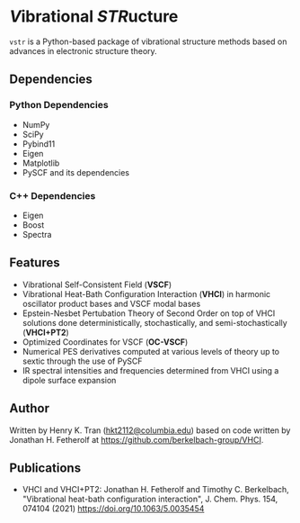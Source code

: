 # ***V***ibrational ***STR***ucture

`vstr` is a Python-based package of vibrational structure methods based on advances in electronic structure theory.

## Dependencies

### Python Dependencies
* NumPy
* SciPy
* Pybind11
* Eigen
* Matplotlib
* PySCF and its dependencies

### C++ Dependencies
* Eigen
* Boost
* Spectra

## Features

* Vibrational Self-Consistent Field (**VSCF**)
* Vibrational Heat-Bath Configuration Interaction (**VHCI**) in harmonic oscillator product bases and VSCF modal bases
* Epstein-Nesbet Pertubation Theory of Second Order on top of VHCI solutions done deterministically, stochastically, and semi-stochastically (**VHCI+PT2**)
* Optimized Coordinates for VSCF (**OC-VSCF**)
* Numerical PES derivatives computed at various levels of theory up to sextic through the use of PySCF
* IR spectral intensities and frequencies determined from VHCI using a dipole surface expansion

## Author

Written by Henry K. Tran (hkt2112@columbia.edu) based on code written by Jonathan H. Fetherolf at https://github.com/berkelbach-group/VHCI. 

## Publications

* VHCI and VHCI+PT2: Jonathan H. Fetherolf and Timothy C. Berkelbach, "Vibrational heat-bath configuration interaction", J. Chem. Phys. 154, 074104 (2021) https://doi.org/10.1063/5.0035454 
